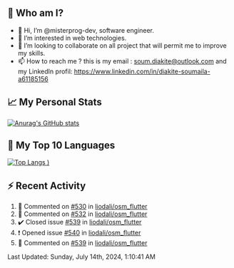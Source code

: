 ## **🔎 Who am I?**
- 👋 Hi, I’m @misterprog-dev, software engineer.
- 👀 I’m interested in web technologies.
- 💞️ I’m looking to collaborate on all project that will permit me to improve my skills.
- 📫 How to reach me ? this is my email : soum.diakite@outlook.com and my LinkedIn profil: https://www.linkedin.com/in/diakite-soumaila-a61185156


## **📈 My Personal Stats**
[![Anurag's GitHub stats](https://github-readme-stats.vercel.app/api?username=misterprog-dev&count_private=true&show_icons=true)](https://github.com/anuraghazra/github-readme-stats)

## **📣 My Top 10 Languages**
[![Top Langs](https://github-readme-stats.vercel.app/api/top-langs/?username=misterprog-dev&langs_count=10&layout=compact&hide=html,css&hide_title=true&&&show_icons=true)
)](https://github.com/anuraghazra/github-readme-stats)

## **⚡ Recent Activity**
<!--RECENT_ACTIVITY:start-->
1. 💬 Commented on [#530](https://github.com/liodali/osm_flutter/issues/530#issuecomment-2212540218) in [liodali/osm_flutter](https://github.com/liodali/osm_flutter)<br>
2. 💬 Commented on [#532](https://github.com/liodali/osm_flutter/issues/532#issuecomment-2212539357) in [liodali/osm_flutter](https://github.com/liodali/osm_flutter)<br>
3. ✔️ Closed issue [#539](https://github.com/liodali/osm_flutter/issues/539) in [liodali/osm_flutter](https://github.com/liodali/osm_flutter)<br>
4. ❗️ Opened issue [#540](https://github.com/liodali/osm_flutter/issues/540) in [liodali/osm_flutter](https://github.com/liodali/osm_flutter)<br>
5. 💬 Commented on [#539](https://github.com/liodali/osm_flutter/issues/539#issuecomment-2212393625) in [liodali/osm_flutter](https://github.com/liodali/osm_flutter)<br>
<!--RECENT_ACTIVITY:end-->
<!--RECENT_ACTIVITY:last_update-->
Last Updated: Sunday, July 14th, 2024, 1:10:41 AM
<!--RECENT_ACTIVITY:last_update_end-->

<!---
misterprog-dev/misterprog-dev is a ✨ special ✨ repository because its `README.md` (this file) appears on your GitHub profile.
You can click the Preview link to take a look at your changes.
--->


